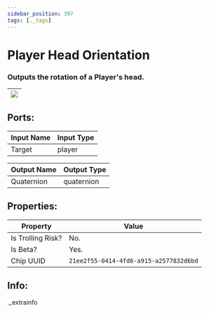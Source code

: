 ```yaml
---
sidebar_position: 397
tags: [._tags]
---
```


# Player Head Orientation


### Outputs the rotation of a Player's head.

| ![](https://images-ext-2.discordapp.net/external/MPmIaQzlEPmgGWlgi-WxBBXt0Bjv_zWPkg1y1f_sy3s/https/www.recroomcircuits.com/image/circuit/absolute-value?width=206&height=108) |
|-----|

## Ports:

| Input Name | Input Type |
|-----------|-----------|
| Target | player |

| Output Name | Output Type |
|-----------|-----------|
| Quaternion | quaternion |

## Properties:

| Property  | Value |
|-------------------|-----------|
| Is Trolling Risk? | No. |
| Is Beta? | Yes. |
| Chip UUID | `21ee2f55-0414-4fd6-a915-a2577832d6bd` |

## Info:
._extrainfo
